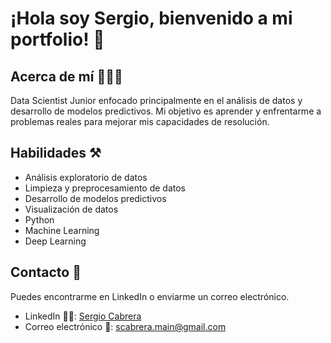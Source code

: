 # ¡Hola soy Sergio, bienvenido a mi portfolio! 👋

## Acerca de mí 👨🏻‍💼
Data Scientist Junior enfocado principalmente en el análisis de datos y desarrollo de modelos predictivos. Mi objetivo es aprender y enfrentarme a problemas reales para mejorar mis capacidades de resolución.
## Habilidades ⚒️
- Análisis exploratorio de datos <br>
- Limpieza y preprocesamiento de datos <br>
- Desarrollo de modelos predictivos <br>
- Visualización de datos <br>
- Python <br>
- Machine Learning <br>
- Deep Learning <br>

## Contacto 📨
Puedes encontrarme en LinkedIn o enviarme un correo electrónico.

- LinkedIn 👨‍💼: [Sergio Cabrera](https://www.linkedin.com/in/sergio-cabrera-dominguez-dev)<br>
- Correo electrónico 📧: scabrera.main@gmail.com

